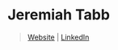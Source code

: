 # Jeremiah Tabb

> [Website](https://jtabb.dev) | [LinkedIn](https://www.linkedin.com/in/jeremiahtabb)
